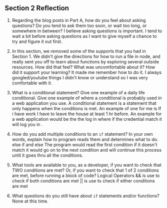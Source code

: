 ## Section 2 Reflection

1. Regarding the blog posts in Part A, how do you feel about asking questions? Do you tend to ask them too soon, or wait too long, or somewhere in between?
I believe asking questions is important. I tend to wait a bit before asking questions as I want to give myself a chance to try and figure it out first.
1. In this section, we removed some of the supports that you had in Section 1. We didn't give the directions for how to run a file in node, and really sent you off to learn about functions by exploring several outside resources. How did that feel? What was uncomfortable about it? How did it support your learning?
It made me remember how to do it. I always googled/youtube things I didn't know or understand so I was very comfortable with it.
1. What is a conditional statement? Give one example of a daily life conditional. Give one example of where a conditional is probably used in a web application you use.
A conditional statement is a statement that only happens when the conditions is met. An example of one for me is  If i have work I have to leave the house at least 1 hr before. An example for a web application would be the the log in where if the credential match it will log you in .

1. How do you add multiple conditions to an `if` statement? In your own words, explain how to program reads them and determines what to do.
else if and else
The program would read the first condition if it doesn't match it would go on to the next condition and will continue this process until it goes thru all the conditions.
1. What tools are available to you, as a developer, if you want to check that TWO conditions are met? Or, if you want to check that 1 of 2 conditions are met, before running a block of code?
Logical Operators
&& is use to check if both conditions are met
|| is use to check if either conditions are met
1. What questions do you still have about `if` statements and/or functions?
None at this time.
